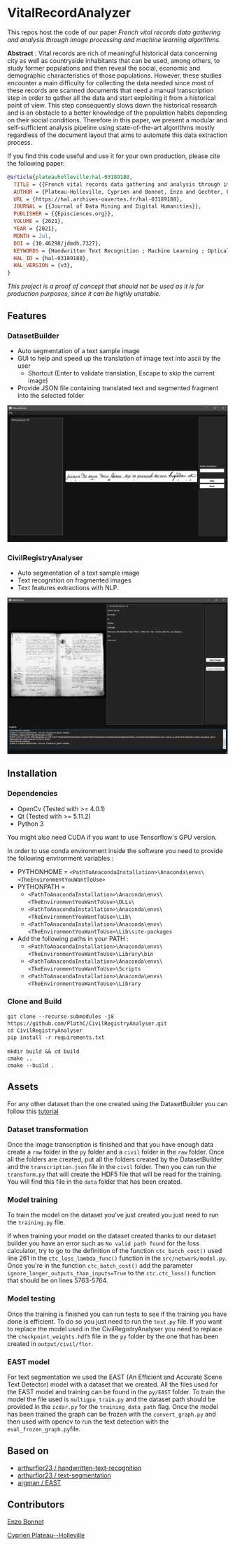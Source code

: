 # VitalRecordAnalyzer

This repos host the code of our paper *French vital records data gathering and analysis through image processing and machine learning algorithms*.

__Abstract__ : Vital records are rich of meaningful historical data concerning city as well as countryside inhabitants that can be used, among others, to study former populations and then reveal the social, economic and demographic characteristics of those populations. However, these studies encounter a main difficulty for collecting the data needed since most of these records are scanned documents that need a manual transcription step in order to gather all the data and start exploiting it from a historical point of view. This step consequently slows down the historical research and is an obstacle to a better knowledge of the population habits depending on their social conditions. Therefore in this paper, we present a modular and self-sufficient analysis pipeline using state-of-the-art algorithms mostly regardless of the document layout that aims to automate this data extraction process.

If you find this code useful and use it for your own production, please cite the following paper:
```bibtex
@article{plateauholleville:hal-03189188,
  TITLE = {{French vital records data gathering and analysis through image processing and machine learning algorithms}},
  AUTHOR = {Plateau-Holleville, Cyprien and Bonnot, Enzo and Gechter, Franck and Heyberger, Laurent},
  URL = {https://hal.archives-ouvertes.fr/hal-03189188},
  JOURNAL = {{Journal of Data Mining and Digital Humanities}},
  PUBLISHER = {{Episciences.org}},
  VOLUME = {2021},
  YEAR = {2021},
  MONTH = Jul,
  DOI = {10.46298/jdmdh.7327},
  KEYWORDS = {Handwritten Text Recognition ; Machine Learning ; Optical Character Recognition ; Historical Data},
  HAL_ID = {hal-03189188},
  HAL_VERSION = {v3},
}
```

*This project is a proof of concept that should not be used as it is for production purposes, since it can be highly unstable.*

## Features

### DatasetBuilder

- Auto segmentation of a text sample image
- GUI to help and speed up the translation of image text into ascii by the user
  -  Shortcut (Enter to validate translation, Escape to skip the current image)
- Provide JSON file containing translated text and segmented fragment into the selected folder

![DatasetBuilder](images/scDatasetBuilder.png)

### CivilRegistryAnalyser

- Auto segmentation of a text sample image
- Text recognition on fragmented images
- Text features extractions with NLP.

![CivilRegistryAnalyzer](images/scCivilRegistryAnalyzer.png)
   
## Installation

### Dependencies

- OpenCv (Tested with >= 4.0.1)
- Qt (Tested with >= 5.11.2)
- Python 3 

You might also need CUDA if you want to use Tensorflow's GPU version.

In order to use conda environment inside the software you need to provide the following environment variables :

- PYTHONHOME = `<PathToAnacondaInstallation>\Anaconda\envs\<TheEnvironmentYouWantToUse>`
- PYTHONPATH = 
    - `<PathToAnacondaInstallation>\Anaconda\envs\<TheEnvironmentYouWantToUse>\DLLs\`
    - `<PathToAnacondaInstallation>\Anaconda\envs\<TheEnvironmentYouWantToUse>\Lib\`
    - `<PathToAnacondaInstallation>\Anaconda\envs\<TheEnvironmentYouWantToUse>\Lib\site-packages`
- Add the following paths in your PATH :
    - `<PathToAnacondaInstallation>\Anaconda\envs\<TheEnvironmentYouWantToUse>\Library\bin`
    - `<PathToAnacondaInstallation>\Anaconda\envs\<TheEnvironmentYouWantToUse>\Scripts`
    - `<PathToAnacondaInstallation>\Anaconda\envs\<TheEnvironmentYouWantToUse>\Library`

### Clone and  Build

```
git clone --recurse-submodules -j8 https://github.com/PlathC/CivilRegistryAnalyser.git
cd CivilRegistryAnalyser
pip install -r requirements.txt

mkdir build && cd build
cmake ..
cmake --build .
```

## Assets

For any other dataset than the one created using the DatasetBuilder you can follow this [tutorial](https://github.com/arthurflor23/handwritten-text-recognition/blob/master/src/tutorial.ipynb) 

### Dataset transformation

Once the image transcription is finished and that you have enough data create a `raw` folder in the `py` folder and a `civil` folder in the `raw` folder. Once all the folders are 
created, put all the folders created by the DatasetBuilder and the `transcription.json` file in the `civil` folder. Then you can run the `transform.py` that will create the HDF5 file 
that will be read for the training. You will find this file in the `data` folder that has been created.

### Model training

To train the model on the dataset you've just created you just need to run the `training.py` file.

If when training your model on the dataset created thanks to our dataset builder you have an error such as `No valid path found` for the loss calculator, try to go to the definition of the 
function `ctc_batch_cost()` used line 261 in the `ctc_loss_lambda_func()` function in the `src/network/model.py`. Once you're in the function `ctc_batch_cost()` add the parameter `ignore_longer_outputs_than_inputs=True`
to the `ctc.ctc_loss()` function that should be on lines 5763-5764.

### Model testing

Once the training is finished you can run tests to see if the training you have done is efficient. To do so you just need to run the `test.py` file. If you want to replace the
model used in the CivilRegistryAnalyser you need to replace the `checkpoint_weights.hdf5` file in the `py` folder by the one that has been created in `output/civil/flor`. 

### EAST model

For text segmentation we used the EAST (An Efficient and Accurate Scene Text Detector) model with a dataset that we created. All the files used for the EAST model and training can be found in the `py/EAST` folder. To train the model the file used is `multigpu_train.py` and the dataset path should be provided in the `icdar.py` for the `training_data_path` flag. Once the model has been trained the graph can be frozen with the `convert_graph.py` and then used with opencv to run the text detection with the `eval_frozen_graph.py`file.

## Based on

- [arthurflor23 / handwritten-text-recognition](https://github.com/arthurflor23/handwritten-text-recognition)
- [arthurflor23 / text-segmentation](https://github.com/arthurflor23/text-segmentation)
- [argman / EAST](https://github.com/argman/EAST)

## Contributors

[Enzo Bonnot](https://github.com/enzo-bonnot)

[Cyprien Plateau--Holleville](https://github.com/PlathC)

